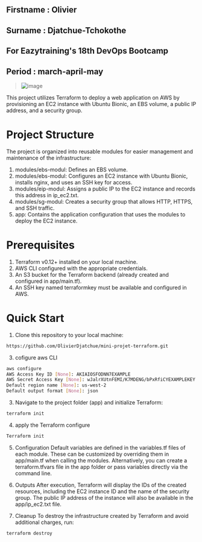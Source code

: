 ## Firstname : Olivier

## Surname : Djatchue-Tchokothe

## For Eazytraining's 18th DevOps Bootcamp

## Period : march-april-may


>![image](https://github.com/user-attachments/assets/8248aab4-eb89-4a8e-8535-a366b494ebff)

This project utilizes Terraform to deploy a web application on AWS by provisioning an EC2 instance with Ubuntu Bionic, an EBS volume, a public IP address, and a security group.

# Project Structure
The project is organized into reusable modules for easier management and maintenance of the infrastructure:
1) modules/ebs-modul: Defines an EBS volume.
2) modules/ebs-modul: Configures an EC2 instance with Ubuntu Bionic, installs nginx, and uses an SSH key for access.
3) modules/eip-modul: Assigns a public IP to the EC2 instance and records this address in ip_ec2.txt.
4) modules/sg-modul: Creates a security group that allows HTTP, HTTPS, and SSH traffic.
4) app: Contains the application configuration that uses the modules to deploy the EC2 instance.

# Prerequisites
1) Terraform v0.12+ installed on your local machine.
2) AWS CLI configured with the appropriate credentials.
3) An S3 bucket for the Terraform backend (already created and configured in app/main.tf).
4) An SSH key named terraformkey must be available and configured in AWS.

# Quick Start
1) Clone this repository to your local machine:
```bash
https://github.com/OlivierDjatchue/mini-projet-terraform.git
```
3) cofigure aws CLI
```bash
aws configure
AWS Access Key ID [None]: AKIAIOSFODNN7EXAMPLE
AWS Secret Access Key [None]: wJalrXUtnFEMI/K7MDENG/bPxRfiCYEXAMPLEKEY
Default region name [None]: us-west-2
Default output format [None]: json
```
3) Navigate to the project folder (app) and initialize Terraform:
```bash
terraform init
```
4) apply the Terraform configure
```bash
Terraform init
```
5) Configuration
Default variables are defined in the variables.tf files of each module. These can be customized by overriding them in app/main.tf when calling the modules. Alternatively, you can create a terraform.tfvars file in the app folder or pass variables directly via the command line.


6) Outputs
After execution, Terraform will display the IDs of the created resources, including the EC2 instance ID and the name of the security group. The public IP address of the instance will also be available in the app/ip_ec2.txt file.

7) Cleanup
To destroy the infrastructure created by Terraform and avoid additional charges, run:
```bash
terraform destroy
```



   

